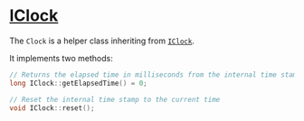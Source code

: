 # [IClock](../core/IClock.hpp)

The `Clock` is a helper class inheriting from [`IClock`](../core/IClock.hpp).

It implements two methods:

``` c++
// Returns the elapsed time in milliseconds from the internal time stamp to now
long IClock::getElapsedTime() = 0;

// Reset the internal time stamp to the current time
void IClock::reset();
```
